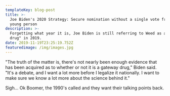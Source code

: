 ```yaml
---
templateKey: blog-post
title: >-
  Joe Biden's 2020 Strategy: Secure nomination without a single vote from a
  young person
description: >-
  Forgetting what year it is, Joe Biden is still referring to Weed as a "gateway
  drug" in 2019. 
date: 2019-11-19T23:25:19.752Z
featuredimage: /img/images.jpg
---
```

"The truth of the matter is, there's not nearly been enough evidence that has been acquired as to whether or not it is a gateway drug," Biden said. "It's a debate, and I want a lot more before I legalize it nationally. I want to make sure we know a lot more about the science behind it."

Sigh... Ok Boomer, the 1990's called and they want their talking points back.
